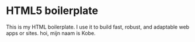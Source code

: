 # HTML5 boilerplate 
This is my HTML boilerplate. I use it to build fast, robust, and adaptable web apps or sites.
hoi, mijn naam is Kobe.
